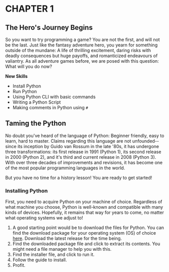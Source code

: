 # CHAPTER 1
## The Hero's Journey Begins

So you want to try programming a game? You are not the first, and will not be the last. Just like the fantasy adventure hero, you yearn for something outside of the mundane: A life of thrilling excitement, daring risks with deadly consequences but huge payoffs, and romanticized endeavours of valiantry. As all adventure games before, we are posed with this question: What will you do now?

**New Skills**

- Install Python
- Run Python
- Using Python CLI with basic commands
- Writing a Python Script
- Making comments in Python using `#`

## Taming the Python

No doubt you've heard of the language of Python: Beginner friendly, easy to learn, hard to master. Claims regarding this language are not unfounded--since its inception by Guido van Rossum in the late '80s, it has undergone three transformations: its first release in 1991 (Python 1), its second release in 2000 (Python 2), and it's third and current release in 2008 (Python 3). With over three decades of improvements and revisions, it has become one of the most popular programming languages in the world.

But you have no time for a history lesson! You are ready to get started!

### Installing Python

First, you need to acquire Python on your machine of choice. Regardless of what machine you choose, Python is well-known and compatible with many kinds of devices. Hopefully, it remains that way for years to come, no matter what operating systems we adjust to!

1. A good starting point would be to download the files for Python. You can find the download package for your operating system (OS) of choice [here](https://www.python.org/downloads/). Download the latest release for the time being.
2. Find the downloaded package file and click to extract its contents. You might need a file manager to help you with this.
3. Find the installer file, and click to run it.
4. Follow the guide to install.
5. Profit.
